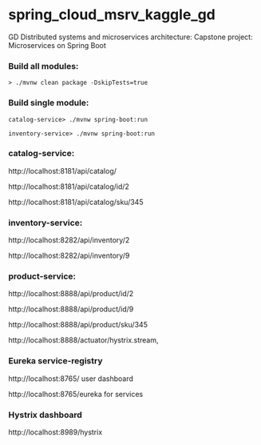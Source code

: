 # spring_cloud_msrv_kaggle_gd
GD Distributed systems and microservices architecture: Capstone project: Microservices on Spring Boot


### Build all modules:
`> ./mvnw clean package -DskipTests=true`

### Build single module:
`catalog-service> ./mvnw spring-boot:run`

`inventory-service> ./mvnw spring-boot:run`



### catalog-service:

http://localhost:8181/api/catalog/

http://localhost:8181/api/catalog/id/2

http://localhost:8181/api/catalog/sku/345


### inventory-service:

http://localhost:8282/api/inventory/2

http://localhost:8282/api/inventory/9


### product-service:

http://localhost:8888/api/product/id/2

http://localhost:8888/api/product/id/9

http://localhost:8888/api/product/sku/345

http://localhost:8888/actuator/hystrix.stream,


### Eureka service-registry

http://localhost:8765/   user dashboard

http://localhost:8765/eureka    for services


### Hystrix dashboard

http://localhost:8989/hystrix 

